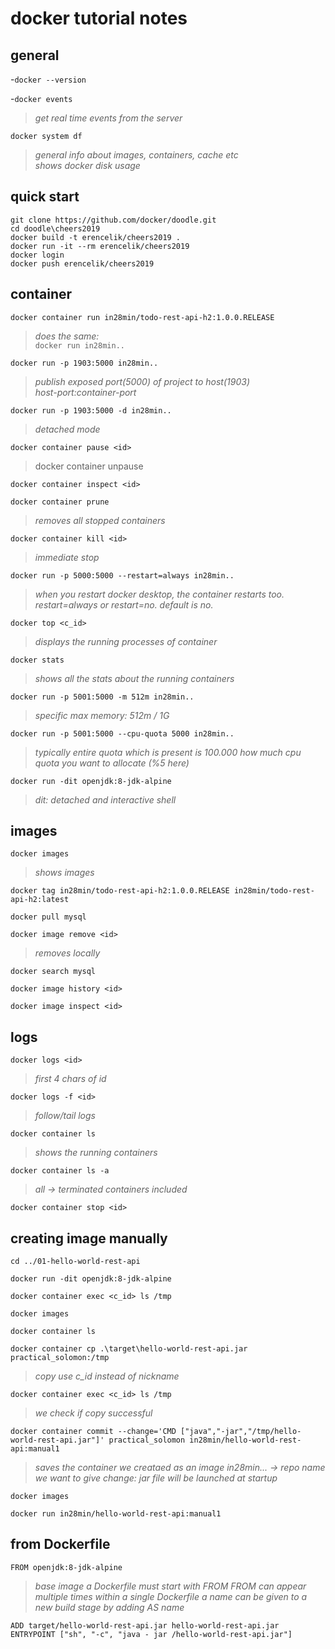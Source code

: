 # docker tutorial notes

## general
-`docker --version`

-`docker events`  
> _get real time events from the server_


`docker system df`  
 > _general info about images, containers, cache etc_  
  _shows docker disk usage_


## quick start
`git clone https://github.com/docker/doodle.git`  
`cd doodle\cheers2019`  
`docker build -t erencelik/cheers2019 .`  
`docker run -it --rm erencelik/cheers2019`  
`docker login`  
`docker push erencelik/cheers2019`  


## container
`docker container run in28min/todo-rest-api-h2:1.0.0.RELEASE`  
 >_does the same:_  
`docker run in28min..`


`docker run -p 1903:5000 in28min..`  
>_publish exposed port(5000) of project to host(1903)_  
_host-port:container-port_  

`docker run -p 1903:5000 -d in28min..`  
>_detached mode_

`docker container pause <id>`  
>docker container unpause <id>

`docker container inspect <id>`

`docker container prune`  
>_removes all stopped containers_

`docker container kill <id>`  
>_immediate stop_

`docker run -p 5000:5000 --restart=always in28min..`  
>_when you restart docker desktop, the container restarts too._
>_restart=always or restart=no. default is no._

`docker top <c_id>`  
>_displays the running processes of container_

`docker stats`  
>_shows all the stats about the running containers_

`docker run -p 5001:5000 -m 512m in28min..`  
>_specific max memory: 512m / 1G_

`docker run -p 5001:5000 --cpu-quota 5000 in28min..`  
>_typically entire quota which is present is 100.000_
>_how much cpu quota you want to allocate (%5 here)_

`docker run -dit openjdk:8-jdk-alpine`  
>_dit: detached and interactive shell_


## images
`docker images`  
>_shows images_

`docker tag in28min/todo-rest-api-h2:1.0.0.RELEASE in28min/todo-rest-api-h2:latest`

`docker pull mysql`

`docker image remove <id>`  
>_removes locally_

`docker search mysql`

`docker image history <id>`

`docker image inspect <id>`  


## logs
`docker logs <id>`  
>_first 4 chars of id_

`docker logs -f <id>`  
>_follow/tail logs_

`docker container ls`  
>_shows the running containers_

`docker container ls -a`  
>_all -> terminated containers included_

`docker container stop <id>`  


## creating image manually

`cd ../01-hello-world-rest-api`

`docker run -dit openjdk:8-jdk-alpine`

`docker container exec <c_id> ls /tmp`

`docker images`

`docker container ls`

`docker container cp .\target\hello-world-rest-api.jar practical_solomon:/tmp`  
>_copy_
>_use c_id instead of nickname_


`docker container exec <c_id> ls /tmp`  
>_we check if copy successful_


`docker container commit --change='CMD ["java","-jar","/tmp/hello-world-rest-api.jar"]' practical_solomon in28min/hello-world-rest-api:manual1` 
>_saves the container we creataed as an image_
_in28min... -> repo name we want to give_
_change: jar file will be launched at startup_

`docker images`

`docker run in28min/hello-world-rest-api:manual1`


## from Dockerfile

`FROM openjdk:8-jdk-alpine`  
>_base image_
_a Dockerfile must start with FROM_
_FROM can appear multiple times within a single Dockerfile_
_a name can be given to a new build stage by adding AS name_

`ADD target/hello-world-rest-api.jar hello-world-rest-api.jar`  
`ENTRYPOINT ["sh", "-c", "java - jar /hello-world-rest-api.jar"]`  



